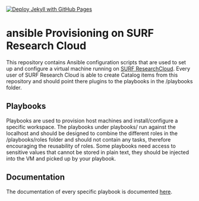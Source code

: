 [![Deploy Jekyll with GitHub Pages](https://github.com/uashogeschoolutrecht/ansible-research-cloud/actions/workflows/pages.yml/badge.svg)](https://github.com/uashogeschoolutrecht/ansible-research-cloud/actions/workflows/pages.yml)

# ansible Provisioning on SURF Research Cloud
This repository contains Ansible configuration scripts that are used to set up and configure a virtual machine running on [SURF ResearchCloud](https://portal.live.surfresearchcloud.nl). Every user of SURF Research Cloud is able to create Catalog items from this repository and should point there plugins to the playbooks in the /playbooks folder. 

## Playbooks
Playbooks are used to provision host machines and install/configure a specific workspace. The playbooks under playbooks/ run against the localhost and should be designed to combine the different roles in the /playbooks/roles folder and should not contain any tasks, therefore encouraging the reusability of roles. Some playbooks need access to sensitive values that cannot be stored in plain text, they should be injected into the VM and picked up by your playbook. 

## Documentation
The documentation of every specific playbook is documented [here](https://uashogeschoolutrecht.github.io/ansible-research-cloud/). 
